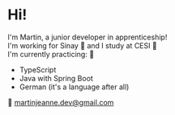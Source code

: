 # Hi!
I'm Martin, a junior developer in apprenticeship!  
I'm working for Sinay 🐬 and I study at CESI 🔭  
I'm currently practicing: 🌱
- TypeScript
- Java with Spring Boot
- German (it's a language after all) 

💬 martinjeanne.dev@gmail.com

<!--
**MartinJeanne/martinjeanne** is a ✨ _special_ ✨ repository because its `README.md` (this file) appears on your GitHub profile.

Here are some ideas to get you started:

- 🔭 I’m currently working on ...
- 🌱 I’m currently learning ...
- 👯 I’m looking to collaborate on ...
- 🤔 I’m looking for help with ...
- 💬 Ask me about ...
- 📫 How to reach me: ...
- 😄 Pronouns: ...
- ⚡ Fun fact: ...
-->
